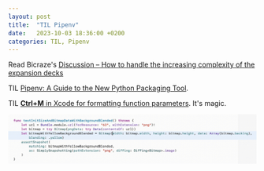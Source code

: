 ```yaml
---
layout: post
title:  "TIL Pipenv"
date:   2023-10-03 18:36:00 +0200
categories: TIL, Pipenv
---
```

Read Bicraze's [Discussion – How to handle the increasing complexity of the expansion decks](https://www.bitcraze.io/2023/10/discussion-how-to-handle-the-increasing-complexity-of-the-expansion-decks/)

TIL [Pipenv: A Guide to the New Python Packaging Tool](https://realpython.com/pipenv-guide/).

TIL [**Ctrl+M** in Xcode for formatting function parameters](https://twitter.com/lukeeep_/status/1707064508143768002?s=43&t=6rmSjK21fIpso2_vOjKRhg). It's magic.

![Formatting function parameters in Xcode](/assets/images/Screen%20Recording%20format%20function%20call%20in%20Xcode.gif "Formatting function parameters in Xcode")

